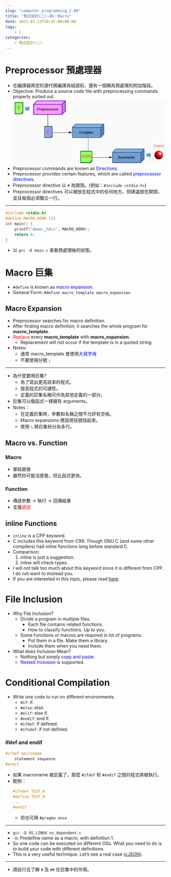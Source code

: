 ```yaml
---
slug: "computer_programming_2-06"
title: "程式設計(二)-06：Macro"
date: 2021-07-13T20:47:06+08:00
tags:
    - C
categories:
    - 程式設計(二)
---
```

# Preprocessor 預處理器
- 在編譯器將您的源代碼編譯為組語前，還有一個稱為預處理的附加階段。
- Objective: Produce a source code file with preprocessing commands properly sorted out.
![](computer_programming_2-06-01.jpg)
- Preprocessor commands are known as <font color=blue>Directives</font>.
- Preprocessor provides certain features, which are called <font color=blue>preprocessor directives</font>.
- Preprocessor directive 以 `#` 為開頭。(例如：`#include <stdio.h>`)
- Preprocessor directives 可以被放在程式中的任何地方。但建議放在開頭，並且每個必須獨立一行。
---
```c
#include <stdio.h>
#define MACRO_DEMO 123
int main() {
    printf("demo:␣%d\n", MACRO_DEMO);
    return 0;
}
```
- 以 `gcc -E main.c` 查看預處理後的狀態。
# Macro 巨集
- `#define` is known as <font color=blue>macro expansion</font>.
- General Form: `#define macro_template macro_expansion`
## Macro Expansion
- Preprocessor searches for macro definition.
- After finding macro definition, it searches the whole program for **macro_template**.
- <font color=red>Replace</font> every **macro_template** with **macro_expansion**.
    - Replacement will not occur if the template is in a quoted string.
- Notes:
    - 通常 macro_template 會使用<font color=blue>大寫字母</font>
    - 不要使用分號 `;`
---
- 為什麼要用巨集?
    - 為了寫出更高效率的程式。
    - 提高程式的可讀性。
    - 定義的巨集名稱可作為其他定義的一部分。
- 巨集可以像函式一樣擁有 arguments。
- Notes：
    - 在定義巨集時，參數和名稱之間不允許有空格。
    - Macro expansions 應該用括號括起來。
    - 使用 `\` 將巨集拆分為多行。
## Macro vs. Function
### Macro
- 單純替換
- 雖然你可能沒感覺，但比函式更快。
### Function
- 傳遞參數 -> 執行 -> 回傳結果
- 支援<font color=red>遞迴</font>
## inline Functions
- `inline` is a CPP keyword.
- C includes this keyword from C99. Though GNU C (and some other compilers) had inline functions long before standard C.
- Comparison:
    1. inline is just a suggestion.
    2. inline will check types.
- I will not talk too much about this keyword since it is different from CPP. I do not want to mislead you.
- If you are interested in this topic, please read [here](http://www.greenend.org.uk/rjk/tech/inline.html).

# File Inclusion
- Why File Inclusion?
    - Divide a program in multiple files.
        - Each file contains related functions.
        - How to classify functions. Up to you.
    - Some functions or macros are required in lot of programs.
        - Put them in a file. Make them a library.
        - Include them when you need them.
- What does Inclusion Mean?
    - Nothing but simply <font color=blue>copy and paste</font>.
    - <font color=blue>Nested Inclusion</font> is supported.
# Conditional Compilation
- Write one code to run on different environments.
    - `#if`: if.
    - `#else`: else.
    - `#elif`: else if.
    - `#endif`: end if.
    - `#ifdef`: if defined.
    - `#ifndef`: if not defined.
### ifdef and endif
```c
#ifdef macroname
    statement sequence.
#endif
```
- 如果 macroname 被定義了，那麼 `#ifdef` 和 `#endif` 之間的程式將被執行。
- 範例：
    ```c
    #ifndef TEST_H
    #define TEST_H
    ...
    #endif
    ```
    - 但也可用 `#pragma once`
---
- `gcc -D OS_LINUX os_dependent.c`
- `-D`: Predefine name as a macro, with definition 1.
- So one code can be executed on different OSs. What you need to do is to build your code with different definitions.
- This is a very useful technique. Let’s see a real case ([cJSON](https://github.com/DaveGamble/cJSON/blob/master/cJSON.h)).
---
- 請自行去了解 `#` 及 `##` 在巨集中的作用。